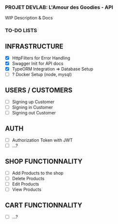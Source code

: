 ### **PROJET DEVLAB: L'Amour des Goodies - API**

WIP Description & Docs

### TO-DO LISTS

## INFRASTRUCTURE

- [x] HttpFilters for Error Handling
- [x] Swagger Init for API docs
- [x] TypeORM Integration => Database Setup
- [ ] ? Docker Setup (node, mysql)

## USERS / CUSTOMERS

- [ ] Signing up Customer
- [ ] Signing in Customer
- [ ] Signing out Customer

## AUTH

- [ ] Authorization Token with JWT
- [ ] ...?

## SHOP FUNCTIONNALITY

- [ ] Add Products to the shop
- [ ] Delete Products
- [ ] Edit Products
- [ ] View Products

## CART FUNCTIONNALITY

- [ ] ...?

